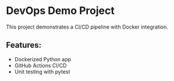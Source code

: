 # DevOps Demo Project

This project demonstrates a CI/CD pipeline with Docker integration.

## Features:
- Dockerized Python app
- GitHub Actions CI/CD
- Unit testing with pytest

